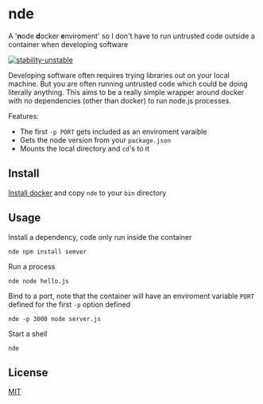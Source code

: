 # nde
A '**n**ode **d**ocker **e**nviroment' so I don't have to run untrusted code outside a container when developing software

[![stability-unstable](https://img.shields.io/badge/stability-unstable-yellow.svg)][stability]

[stability]:   https://github.com/orangemug/stability-badges#unstable


Developing software often requires trying libraries out on your local machine. But you are often running untrusted code which could be doing literally anything. This aims to be a really simple wrapper around docker with no dependencies (other than docker) to run node.js processes.

Features:

 - The first `-p PORT` gets included as an enviroment varaible
 - Gets the node version from your `package.json`
 - Mounts the local directory and `cd`'s to it


## Install
[Install docker](https://www.docker.com/) and copy `nde` to your `bin` directory


## Usage
Install a dependency, code only run inside the container

```
nde npm install semver
```

Run a process

```
nde node hello.js
```

Bind to a port, note that the container will have an enviroment variable `PORT` defined for the first `-p` option defined

```
nde -p 3000 node server.js
```

Start a shell

```
nde
```


## License
[MIT](LICENSE)
